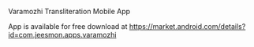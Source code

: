 Varamozhi Transliteration Mobile App

App is available for free download at https://market.android.com/details?id=com.jeesmon.apps.varamozhi